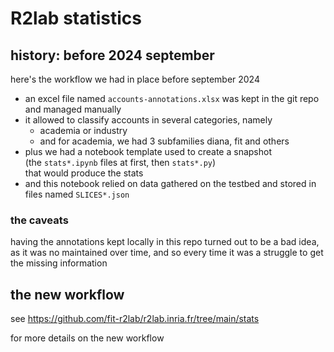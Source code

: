 
# R2lab statistics

## history: before 2024 september

here's the workflow we had in place before september 2024

- an excel file named `accounts-annotations.xlsx` was kept in the git repo and managed manually
- it allowed to classify accounts in several categories, namely
  - academia or industry
  - and for academia, we had 3 subfamilies diana, fit and others
- plus we had a notebook template used to create a snapshot  
  (the `stats*.ipynb` files at first, then `stats*.py`)  
  that would produce the stats
- and this notebook relied on data gathered on the testbed and stored in files named `SLICES*.json`

### the caveats

having the annotations kept locally in this repo turned out to be a bad idea, as
it was no maintained over time, and so every time it was a struggle to get the
missing information

## the new workflow

see https://github.com/fit-r2lab/r2lab.inria.fr/tree/main/stats

for more details on the new workflow
